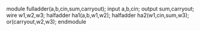 module fulladder(a,b,cin,sum,carryout);
input a,b,cin;
output sum,carryout;
wire w1,w2,w3;
halfadder ha1(a,b,w1,w2);
halfadder ha2(w1,cin,sum,w3);
or(carryout,w2,w3);
endmodule
